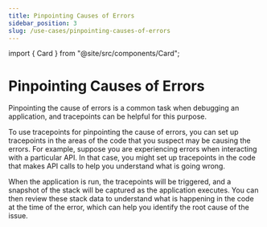 ```yaml
---
title: Pinpointing Causes of Errors
sidebar_position: 3
slug: /use-cases/pinpointing-causes-of-errors
---
```


import { Card } from "@site/src/components/Card";

# Pinpointing Causes of Errors

Pinpointing the cause of errors is a common task when debugging an application, and tracepoints can be helpful for this purpose.

<div className="w-full cols-1">

<Card title="Tracepoints" target="../sidekick-actions/tracepoint" isNewWindow={false}>

</Card>
<p/>
</div>

To use tracepoints for pinpointing the cause of errors, you can set up tracepoints in the areas of the code that you suspect may be causing the errors. For example, suppose you are experiencing errors when interacting with a particular API. In that case, you might set up tracepoints in the code that makes API calls to help you understand what is going wrong.

When the application is run, the tracepoints will be triggered, and a snapshot of the stack will be captured as the application executes. You can then review these stack data to understand what is happening in the code at the time of the error, which can help you identify the root cause of the issue.
